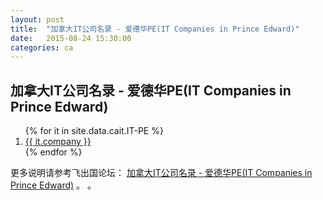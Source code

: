 ```yaml
---
layout: post
title:  "加拿大IT公司名录 - 爱德华PE(IT Companies in Prince Edward)"
date:   2015-08-24 15:30:00
categories: ca
---
```


## 加拿大IT公司名录 - 爱德华PE(IT Companies in Prince Edward)

<ol>
{% for it in site.data.cait.IT-PE %}
<li><a href="{{ it.web }}" target="_blank">{{ it.company }}</a></li>
{% endfor %}
</ol>


更多说明请参考飞出国论坛： <a href="http://bbs.fcgvisa.com/t/it-pe-it-companies-in-prince-edward/6810" target="blank">加拿大IT公司名录 - 爱德华PE(IT Companies in Prince Edward)</a> 。 。